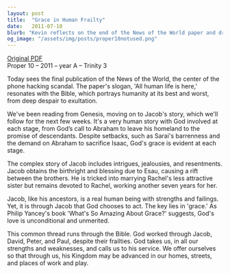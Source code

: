 ```yaml
---
layout: post
title:  "Grace in Human Frailty"
date:   2011-07-10
blurb: "Kevin reflects on the end of the News of the World paper and draws parallels with the human stories of the Bible, particularly the saga of Jacob. He emphasizes the theme of grace throughout the biblical narrative, illustrating how God works through human imperfection. The sermon concludes with a call to service, recognizing our own strengths and weaknesses, and the transformative power of God's grace."
og_image: "/assets/img/posts/proper10notused.png"
---
```

[Original PDF](/assets/pdf/proper10notused.pdf)    
Proper 10 – 2011 – year A – Trinity 3

Today sees the final publication of the News of the World, the center of the phone hacking scandal. The paper's slogan, 'All human life is here,' resonates with the Bible, which portrays humanity at its best and worst, from deep despair to exultation.

We've been reading from Genesis, moving on to Jacob's story, which we'll follow for the next few weeks. It's a very human story with God involved at each stage, from God’s call to Abraham to leave his homeland to the promise of descendants. Despite setbacks, such as Sarai's barrenness and the demand on Abraham to sacrifice Isaac, God's grace is evident at each stage.

The complex story of Jacob includes intrigues, jealousies, and resentments. Jacob obtains the birthright and blessing due to Esau, causing a rift between the brothers. He is tricked into marrying Rachel's less attractive sister but remains devoted to Rachel, working another seven years for her.

Jacob, like his ancestors, is a real human being with strengths and failings. Yet, it is through Jacob that God chooses to act. The key lies in 'grace.' As Philip Yancey's book 'What's So Amazing About Grace?' suggests, God's love is unconditional and unmerited.

This common thread runs through the Bible. God worked through Jacob, David, Peter, and Paul, despite their frailties. God takes us, in all our strengths and weaknesses, and calls us to his service. We offer ourselves so that through us, his Kingdom may be advanced in our homes, streets, and places of work and play.
